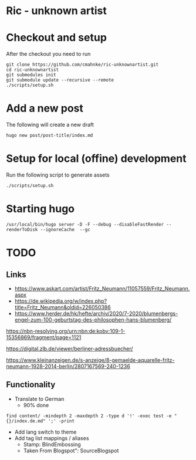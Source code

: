 Ric - unknown artist
===================

# Checkout and setup

After the checkout you need to run

```
git clone https://github.com/cmahnke/ric-unknownartist.git
cd ric-unknownartist
git submodules init
git submodule update --recursive --remote
./scripts/setup.sh
```

# Add a new post

The following will create a new draft

```
hugo new post/post-title/index.md
```

# Setup for local (offine) development

Run the following script to generate assets

```
./scripts/setup.sh
```

# Starting hugo

```
/usr/local/bin/hugo server -D -F --debug --disableFastRender --renderToDisk --ignoreCache  --gc
```

# TODO

## Links

* https://www.askart.com/artist/Fritz_Neumann/11057559/Fritz_Neumann.aspx
* https://de.wikipedia.org/w/index.php?title=Fritz_Neumann&oldid=226050386
* https://www.herder.de/hk/hefte/archiv/2020/7-2020/blumenbergs-engel-zum-100-geburtstag-des-philosophen-hans-blumenberg/


https://nbn-resolving.org/urn:nbn:de:kobv:109-1-15356869/fragment/page=1121

https://digital.zlb.de/viewer/berliner-adressbuecher/

https://www.kleinanzeigen.de/s-anzeige/8-gemaelde-aquarelle-fritz-neumann-1928-2014-berlin/2807167569-240-1236

## Functionality
* Translate to German
  * 90% done
```
find content/ -mindepth 2 -maxdepth 2 -type d '!' -exec test -e "{}/index.de.md" ';' -print
```
* Add lang switch to theme
* Add tag list mappings / aliases
  * Stamp: BlindEmbossing
  * Taken From Blogspot": SourceBlogspot
